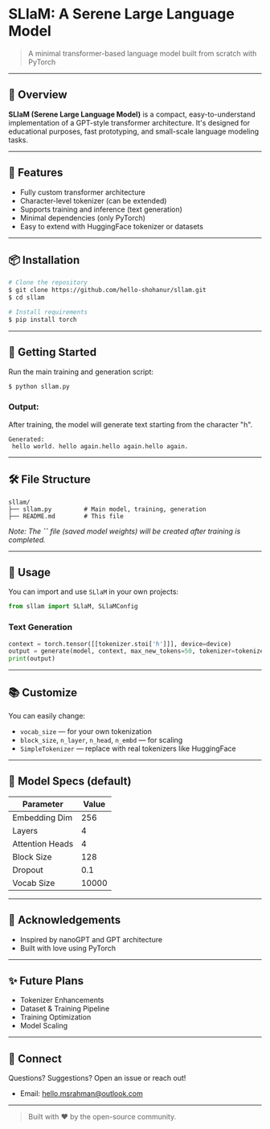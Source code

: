 # SLlaM: A Serene Large Language Model

> A minimal transformer-based language model built from scratch with PyTorch

---

## 🚀 Overview

**SLlaM (****Serene Large Language Model****)** is a compact, easy-to-understand implementation of a GPT-style transformer architecture. It's designed for educational purposes, fast prototyping, and small-scale language modeling tasks.

---

## 🧠 Features

- Fully custom transformer architecture
- Character-level tokenizer (can be extended)
- Supports training and inference (text generation)
- Minimal dependencies (only PyTorch)
- Easy to extend with HuggingFace tokenizer or datasets

---

## 📦 Installation

```bash
# Clone the repository
$ git clone https://github.com/hello-shohanur/sllam.git
$ cd sllam

# Install requirements
$ pip install torch
```

---

## 🏁 Getting Started

Run the main training and generation script:

```bash
$ python sllam.py
```

### Output:

After training, the model will generate text starting from the character "h".

```
Generated:
 hello world. hello again.hello again.hello again.
```

---

## 🛠️ File Structure

```
sllam/
├── sllam.py         # Main model, training, generation
├── README.md        # This file
```

*Note: The **``** file (saved model weights) will be created after training is completed.*

---

## 🧪 Usage

You can import and use `SLlaM` in your own projects:

```python
from sllam import SLlaM, SLlaMConfig
```

### Text Generation

```python
context = torch.tensor([[tokenizer.stoi['h']]], device=device)
output = generate(model, context, max_new_tokens=50, tokenizer=tokenizer)
print(output)
```

---

## 📚 Customize

You can easily change:

- `vocab_size` — for your own tokenization
- `block_size`, `n_layer`, `n_head`, `n_embd` — for scaling
- `SimpleTokenizer` — replace with real tokenizers like HuggingFace

---

## 🤖 Model Specs (default)

| Parameter       | Value |
| --------------- | ----- |
| Embedding Dim   | 256   |
| Layers          | 4     |
| Attention Heads | 4     |
| Block Size      | 128   |
| Dropout         | 0.1   |
| Vocab Size      | 10000 |

---

## 🙏 Acknowledgements

- Inspired by nanoGPT and GPT architecture
- Built with love using PyTorch

---

## ✨ Future Plans

- Tokenizer Enhancements
- Dataset & Training Pipeline
- Training Optimization
- Model Scaling

---

## 🔗 Connect

Questions? Suggestions? Open an issue or reach out!
- Email: hello.msrahman@outlook.com

---

> Built with ❤️ by the open-source community.

